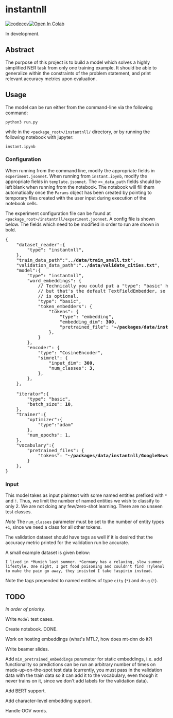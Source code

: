 # instantnll

[![codecov](https://codecov.io/gh/brendanxwhitaker/instantnll/branch/dev/graph/badge.svg)](https://codecov.io/gh/brendanxwhitaker/instantnll)[![Open In Colab](https://colab.research.google.com/assets/colab-badge.svg)](https://colab.research.google.com/github/brendanxwhitaker/instantnll/blob/dev/instantnll/instant_colab.ipynb)

In development. 

## Abstract

The purpose of this project is to build a model which solves a highly simplified NER task from only one training example. It should be able to generalize within the constraints of the problem statement, and print relevant accuracy metrics upon evaluation. 

## Usage

The model can be run either from the command-line via the following command:

```
python3 run.py
```

while in the `<package_root>/instantnll/` directory, or by running the following notebook with jupyter:

```
instant.ipynb
```

### Configuration

When running from the command line, modify the appropriate fields in `experiment.jsonnet`. When running from `instant.ipynb`, modify the appropriate fields in `template.jsonnet`. The `<>_data_path` fields should be left blank when running from the notebook. The notebook will fill them automatically once the `Params` object has been created by pointing to temporary files created with the user input during execution of the notebook cells. 

The experiment configuration file can be found at `<package_root>/instantnll/experiment.jsonnet`. A config file is shown below. The fields which need to be modified in order to run are shown in bold.  

<pre>
{
    "dataset_reader":{
        "type": "instantnll",
    },
    "train_data_path":"<b>../data/train_small.txt</b>",
    "validation_data_path":"<b>../data/validate_cities.txt</b>",
    "model":{
        "type": "instantnll",
        "word_embeddings": {
            // Technically you could put a "type": "basic" here,
            // but that's the default TextFieldEmbedder, so doing so
            // is optional.
            "type": "basic",
            "token_embedders": {
                "tokens": {
                    "type": "embedding",
                    "embedding_dim": <b>300</b>,
                    "pretrained_file": "<b>~/packages/data/instantnll/GoogleNews-vectors-negative300_SUBSET.txt</b>",
                },
            }
        },
        "encoder": {
            "type": "CosineEncoder",
            "simrel": {
                "input_dim": <b>300</b>,
                "num_classes": <b>3</b>,
            },
        },
    },

    "iterator":{
        "type": "basic",
        "batch_size": <b>10</b>,
    },
    "trainer":{
        "optimizer":{
            "type":"adam"
        },
        "num_epochs": 1,
    },
    "vocabulary":{
        "pretrained_files": {
            "tokens": "<b>~/packages/data/instantnll/GoogleNews-vectors-negative300_SUBSET.txt</b>",
        }
    },
}
</pre>

### Input

This model takes as input plaintext with some named entities prefixed with `*` and `!`. Thus, we limit the number of named entities we wish to classify to only 2. We are not doing any few/zero-shot learning. There are no unseen test classes. 

*Note* The `num_classes` parameter must be set to the number of entity types `+1`, since we need a class for all other tokens.

The validation dataset should have tags as well if it is desired that the accuracy metric printed for the validation run be accurate. 

A small example dataset is given below:

```
I lived in *Munich last summer. *Germany has a relaxing, slow summer lifestyle. One night, I got food poisoning and couldn't find !Tylenol to make the pain go away, they insisted I take !aspirin instead.
``` 
Note the tags prepended to named entities of type `city` (`*`) and `drug` (`!`). 

## TODO

*In order of priority.*

Write `Model` test cases. 

Create notebook. DONE.  

Work on hosting embeddings (what's MTL?, how does mt-dnn do it?)

Write beamer slides. 

Add `min_pretrained_embeddings` parameter for static embeddings, i.e. add functionality so predictions can be run an arbitrary number of times on made-up-on-the-spot test data (currently, you must pass in the validation data with the train data so it can add it to the vocabulary, even though it never trains on it, since we don't add labels for the validation data). 

Add BERT support. 

Add character-level embedding support. 

Handle OOV words. 

